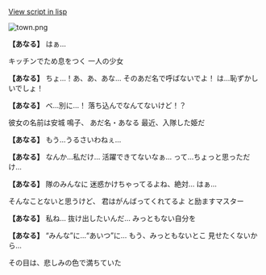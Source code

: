 [View script in lisp](../scripts/20141301.txt)

![town.png](../images/backgrounds/town.png)

**【あなる】**
はぁ…

キッチンでため息をつく
一人の少女

**【あなる】**
ちょ…！あ、あ、あな…
そのあだ名で呼ばないでよ！
は…恥ずかしいでしょ！

**【あなる】**
べ…別に…！
落ち込んでなんてないけど！？

彼女の名前は安城 鳴子、
あだ名・あなる
最近、入隊した姫だ

**【あなる】**
もう…うるさいわねぇ…

**【あなる】**
なんか…私だけ…
活躍できてないなぁ…
って…ちょっと思っただけ…

**【あなる】**
隊のみんなに
迷惑かけちゃってるよね、絶対…
はぁ…

そんなことないと思うけど、
君はがんばってくれてるよ
と励ますマスター

**【あなる】**
私ね…
抜け出したいんだ…
みっともない自分を

**【あなる】**
“みんな”に…“あいつ”に…
もう、みっともないとこ
見せたくないから…

その目は、悲しみの色で満ちていた